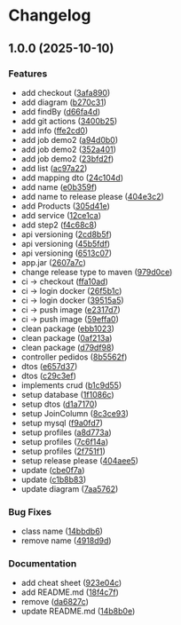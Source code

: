 # Changelog

## 1.0.0 (2025-10-10)


### Features

* add checkout ([3afa890](https://github.com/acnaweb/study-apir/commit/3afa8905d65eb8230f6f4929959c0013cecdca0e))
* add diagram ([b270c31](https://github.com/acnaweb/study-apir/commit/b270c31140fccc96f85608f7abf5d86c6c3dc7fe))
* add findBy ([d66fa4d](https://github.com/acnaweb/study-apir/commit/d66fa4d8d0c1e185f778ef67e2fb466a40ca2298))
* add git actions ([3400b25](https://github.com/acnaweb/study-apir/commit/3400b259f68a7606cbbb1c4f61ecb1c2e6967b2c))
* add info ([ffe2cd0](https://github.com/acnaweb/study-apir/commit/ffe2cd03a48b0a7df96947802aef673a7d000c5e))
* add job demo2 ([a94d0b0](https://github.com/acnaweb/study-apir/commit/a94d0b0bb13764cf54d8b3c8395e15511a98c321))
* add job demo2 ([352a401](https://github.com/acnaweb/study-apir/commit/352a40140f879c5064603c449851e85b257563db))
* add job demo2 ([23bfd2f](https://github.com/acnaweb/study-apir/commit/23bfd2fcf4997d4e392ea9216fbea8d4828b5c7a))
* add list ([ac97a22](https://github.com/acnaweb/study-apir/commit/ac97a2239d74329d3a0bd38a1f9db76546bc03b5))
* add mapping dto ([24c104d](https://github.com/acnaweb/study-apir/commit/24c104dccfd048e3314e405b7bc148091fe8acfa))
* add name ([e0b359f](https://github.com/acnaweb/study-apir/commit/e0b359f3ac613ec4e5400a8eaa994ea6b9cea759))
* add name to release please ([404e3c2](https://github.com/acnaweb/study-apir/commit/404e3c276e993e7930011436b3e9145427ce8175))
* add Products ([305d41e](https://github.com/acnaweb/study-apir/commit/305d41e0f2bcde0e63d4a0fe8c7eb19e6dc4c403))
* add service ([12ce1ca](https://github.com/acnaweb/study-apir/commit/12ce1ca866d934f82fbfe089a98d2f50607202ed))
* add step2 ([f4c68c8](https://github.com/acnaweb/study-apir/commit/f4c68c86aafe931350adfa7c00d5c6f562d85d6c))
* api versioning ([2cd8b5f](https://github.com/acnaweb/study-apir/commit/2cd8b5fddf18c0a30d397c68a08f37b7965411cd))
* api versioning ([45b5fdf](https://github.com/acnaweb/study-apir/commit/45b5fdf66b5cc584b2f436bbf60a1ab276115f6d))
* api versioning ([6513c07](https://github.com/acnaweb/study-apir/commit/6513c0798560a700666a84584482c8022ec7f92d))
* app.jar ([2607a7c](https://github.com/acnaweb/study-apir/commit/2607a7c7dad7a2d1013d9693e085b6e20712f0a8))
* change release type to maven ([979d0ce](https://github.com/acnaweb/study-apir/commit/979d0cebdbdbb4517a436f5570c7cb5b1f0b631e))
* ci -&gt; checkout ([ffa10ad](https://github.com/acnaweb/study-apir/commit/ffa10ad6b5f4ed866550c94c6f49e65b3d6b8dd0))
* ci -&gt; login docker ([26f5b1c](https://github.com/acnaweb/study-apir/commit/26f5b1c1fd2d4802125b9a76b8dc23ce9a9b3ae8))
* ci -&gt; login docker ([39515a5](https://github.com/acnaweb/study-apir/commit/39515a5e61885b77ed3149c6d5aa364e1ec72c3f))
* ci -&gt; push image ([e2317d7](https://github.com/acnaweb/study-apir/commit/e2317d7426ba39162d1b74a7dfad92d6e89323e0))
* ci -&gt; push image ([59effa0](https://github.com/acnaweb/study-apir/commit/59effa057492161261a270837ab865dc841f572c))
* clean package ([ebb1023](https://github.com/acnaweb/study-apir/commit/ebb102340087027f1616833549a2a5d07c53a445))
* clean package ([0af213a](https://github.com/acnaweb/study-apir/commit/0af213a2eb8fed4aeb3249d8fa45db2e39f8ec64))
* clean package ([d79df98](https://github.com/acnaweb/study-apir/commit/d79df983c73fee017d89e4b65c2f66f4ed148e4f))
* controller pedidos ([8b5562f](https://github.com/acnaweb/study-apir/commit/8b5562fdd8206596318817294ed037013abf284b))
* dtos ([e657d37](https://github.com/acnaweb/study-apir/commit/e657d37383aac4bfa9468e79fb87ae4234028348))
* dtos ([c29c3ef](https://github.com/acnaweb/study-apir/commit/c29c3efa33844836553d932c6ef6c49a06398e71))
* implements crud ([b1c9d55](https://github.com/acnaweb/study-apir/commit/b1c9d55c4b78163103d4b20d941862e6e6db03c8))
* setup database ([1f1086c](https://github.com/acnaweb/study-apir/commit/1f1086cdc37e9a6507fc2d5930f3841b390d6d2a))
* setup dtos ([d1a7170](https://github.com/acnaweb/study-apir/commit/d1a717017231ecc466c9ef19948026eded9d2c13))
* setup JoinColumn ([8c3ce93](https://github.com/acnaweb/study-apir/commit/8c3ce93c8201372b7b8ff3117ee12eebb9ca78bf))
* setup mysql ([f9a0fd7](https://github.com/acnaweb/study-apir/commit/f9a0fd7fecc82db45de1b43b875f732071061740))
* setup profiles ([a8d773a](https://github.com/acnaweb/study-apir/commit/a8d773a107ed094626d7df5b0ec8b21208dc2596))
* setup profiles ([7c6f14a](https://github.com/acnaweb/study-apir/commit/7c6f14a123237885c14892ae5417d0847e2c3acc))
* setup profiles ([2f751f1](https://github.com/acnaweb/study-apir/commit/2f751f181519fc0a4d899d9040373c5e22ec9dc3))
* setup release please ([404aee5](https://github.com/acnaweb/study-apir/commit/404aee5940b3b61d5f10dcf656de943b09ed9195))
* update ([cbe0f7a](https://github.com/acnaweb/study-apir/commit/cbe0f7a59c67f1a4881b19559aa22b1897a31e4e))
* update ([c1b8b83](https://github.com/acnaweb/study-apir/commit/c1b8b835941146ef490514fbbd977d1757c5272d))
* update diagram ([7aa5762](https://github.com/acnaweb/study-apir/commit/7aa5762e02806a68a450d5ec668e82fa16e82c39))


### Bug Fixes

* class name ([14bbdb6](https://github.com/acnaweb/study-apir/commit/14bbdb64cf253a2a2cf7ec10998d59b4c2208f5e))
* remove name ([4918d9d](https://github.com/acnaweb/study-apir/commit/4918d9de4b3ed7aaba41bcd716bae143bc21c679))


### Documentation

* add cheat sheet ([923e04c](https://github.com/acnaweb/study-apir/commit/923e04c61ad07572c436dbf43c469f027beaf10b))
* add README.md ([18f4c7f](https://github.com/acnaweb/study-apir/commit/18f4c7fcb05b7726c52230dc1b7bf1d1fa35df6c))
* remove ([da6827c](https://github.com/acnaweb/study-apir/commit/da6827c5af63d6ff6a693a67c1ffe9d3f5b1add1))
* update README.md ([14b8b0e](https://github.com/acnaweb/study-apir/commit/14b8b0ef9234a9e87f620ec26d5c2b5f8c278213))
